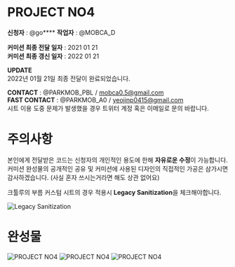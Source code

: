 # PROJECT NO4
**신청자** : @go****
**작업자** : @MOBCA_D   
     
**커미션 최종 전달 일자** : 2021 01 21  
**커미션 최종 갱신 일자** : 2022 01 21

**UPDATE**  
2022년 01월 21일 최종 전달이 완료되었습니다.
      
**CONTACT** : @PARKMOB_PBL  / mobca0.5@gmail.com   
**FAST CONTACT** : @PARKMOB_A0 / yeojinp0415@gmail.com      
시트 이용 도중 문제가 발생했을 경우 트위터 계정 혹은 이메일로 문의 바랍니다.     
   
      
         
            

# 주의사항 

본인에게 전달받은 코드는 신청자의 개인적인 용도에 한해 **자유로운 수정**이 가능합니다.   
커미션 완성물의 공개적인 공유 및 커미션에 사용된 디자인의 직접적인 가공은 삼가시면 감사하겠습니다. (사실 혼자 쓰시는거라면 해도 상관 없어요) 

크툴루의 부름 커스텀 시트의 경우 적용시 **Legacy Sanitization**을 체크해야합니다. 

![Legacy Sanitization](https://i.imgur.com/dKetlgm.png "Legacy Sanitization")
   
       
# 완성물 
![PROJECT NO4](https://i.imgur.com/0e2HT5V.png "PROJECT NO2")
![PROJECT NO4](https://i.imgur.com/Uh9E97T.png "PROJECT NO2")
![PROJECT NO4](https://i.imgur.com/trnxSfv.png "PROJECT NO2")

